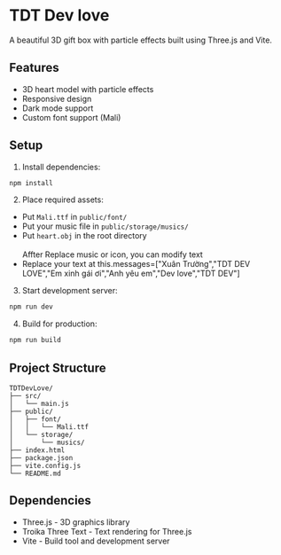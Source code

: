 # TDT Dev love

A beautiful 3D gift box with particle effects built using Three.js and Vite.

## Features

- 3D heart model with particle effects
- Responsive design
- Dark mode support
- Custom font support (Mali)

## Setup

1. Install dependencies:
```bash
npm install
```

2. Place required assets:
- Put `Mali.ttf` in `public/font/`
- Put your music file in `public/storage/musics/`
- Put `heart.obj` in the root directory<br/>
<br/> Affter Replace music or icon, you can modify text<br/>
- Replace your text at this.messages=["Xuân Trường","TDT DEV LOVE","Em xinh gái ơi","Anh yêu em","Dev love","TDT DEV"]

3. Start development server:
```bash
npm run dev
```

4. Build for production:
```bash
npm run build
```

## Project Structure

```
TDTDevLove/
├── src/
│   └── main.js
├── public/
│   ├── font/
│   │   └── Mali.ttf
│   └── storage/
│       └── musics/
├── index.html
├── package.json
├── vite.config.js
└── README.md
```

## Dependencies

- Three.js - 3D graphics library
- Troika Three Text - Text rendering for Three.js
- Vite - Build tool and development server 
